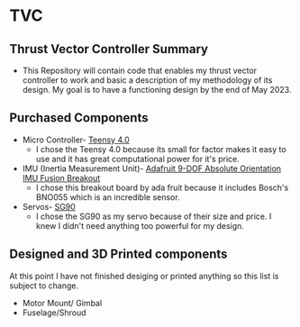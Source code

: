 # TVC
## Thrust Vector Controller Summary
* This Repository will contain code that enables my thrust vector controller to work and basic a description of my methodology of its design. My goal is to have a functioning design by the end of May 2023.
## Purchased Components
* Micro Controller- [Teensy 4.0](https://www.pjrc.com/store/teensy40.html)
  * I chose the Teensy 4.0 because its small for factor makes it easy to use and it has great computational power for it's price.
* IMU (Inertia Measurement Unit)- [Adafruit 9-DOF Absolute Orientation IMU Fusion Breakout](https://www.adafruit.com/product/2472)
  * I chose this breakout board by ada fruit because it includes Bosch's BNO055 which is an incredible sensor. 
* Servos- [SG90](http://www.ee.ic.ac.uk/pcheung/teaching/DE1_EE/stores/sg90_datasheet.pdf)
  * I chose the SG90 as my servo because of their size and price. I knew I didn't need anything too powerful for my design.
## Designed and 3D Printed components
At this point I have not finished desiging or printed anything so this list is subject to change.
* Motor Mount/ Gimbal
* Fuselage/Shroud
